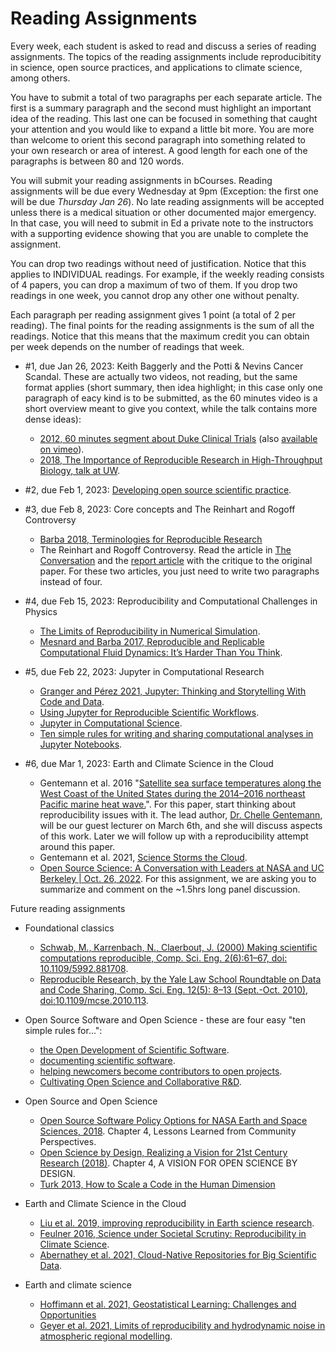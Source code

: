 # Reading Assignments

Every week, each student is asked to read and discuss a series of reading assignments. The topics of the reading assignments include reproducibitity in science, open source practices, and applications to climate science, among others. 

You have to submit a total of two paragraphs per each separate article. The first is a summary paragraph and the second must highlight an important idea of the reading. This last one can be focused in something that caught your attention and you would like to expand a little bit more. You are more than welcome to orient this second paragraph into something related to your own research or area of interest. A good length for each one of the paragraphs is between 80 and 120 words.

You will submit your reading assignments in bCourses. Reading assignments will be due every Wednesday at 9pm (Exception: the first one will be due _Thursday Jan 26_). No late reading assignments will be accepted unless there is a medical situation or other documented major emergency. In that case, you will need to submit in Ed a private note to the instructors with a supporting evidence showing that you are unable to complete the assignment. 

You can drop two readings without need of justification. Notice that this applies to INDIVIDUAL readings. For example, if the weekly reading consists of 4 papers, you can drop a maximum of two of them. If you drop two readings in one week, you cannot drop any other one without penalty. 

Each paragraph per reading assignment gives 1 point (a total of 2 per reading). The final points for the reading assignments is the sum of all the readings. Notice that this means that the maximum credit you can obtain per week depends on the number of readings that week.


* #1, due Jan 26, 2023: Keith Baggerly and the Potti & Nevins Cancer Scandal. These are actually two videos, not reading, but the same format applies (short summary, then idea highlight; in this case only one paragraph of eacy kind is to be submitted, as the 60 minutes video is a short overview meant to give you context, while the talk contains more dense ideas):

    - [2012, 60 minutes segment about Duke Clinical Trials](https://www.youtube.com/watch?v=W5sZTNPMQRM) (also [available on vimeo](https://vimeo.com/165142857)).
    - [2018, The Importance of Reproducible Research in High-Throughput Biology, talk at UW](https://www.youtube.com/watch?v=8QJfNS7XXwA).

* #2, due Feb 1, 2023: [Developing open source scientific practice](https://berkeley-stat159-f17.github.io/stat159-f17/_static/ref/millman-perez.pdf).

* #3, due Feb 8, 2023: Core concepts and The Reinhart and Rogoff Controversy
    - [Barba 2018, Terminologies for Reproducible Research](https://arxiv.org/abs/1802.03311)
    - The Reinhart and Rogoff Controversy. Read the article in [The Conversation](https://theconversation.com/the-reinhart-rogoff-error-or-how-not-to-excel-at-economics-13646) and the [report article](http://peri.umass.edu/fileadmin/pdf/working_papers/working_papers_301-350/WP322.pdf) with the critique to the original paper. For these two articles, you just need to write two paragraphs instead of four. 

* #4, due Feb 15, 2023: Reproducibility and Computational Challenges in Physics
    - [The Limits of Reproducibility in Numerical Simulation](https://ieeexplore-ieee-org.libproxy.berkeley.edu/document/5719578).
    - [Mesnard and Barba 2017, Reproducible and Replicable Computational Fluid Dynamics: It’s Harder Than You Think](https://ieeexplore.ieee.org/document/8012284).

* #5, due Feb 22, 2023: Jupyter in Computational Research
    - [Granger and Pérez 2021, Jupyter: Thinking and Storytelling With Code and Data](https://ieeexplore.ieee.org/document/9387490).
    - [Using Jupyter for Reproducible Scientific Workflows](https://ieeexplore.ieee.org/document/9325550).
    - [Jupyter in Computational Science](https://ieeexplore.ieee.org/document/9387474).
    - [Ten simple rules for writing and sharing computational analyses in Jupyter Notebooks](http://dx.plos.org/10.1371/journal.pcbi.1007007).
	

* #6, due Mar 1, 2023: Earth and Climate Science in the Cloud
    - Gentemann et al. 2016 "[Satellite sea surface temperatures along the West Coast of the United States during the 2014–2016 northeast Pacific marine heat wave.](https://agupubs.onlinelibrary.wiley.com/doi/10.1002/2016GL071039)".  For this paper, start thinking about reproducibility issues with it. The lead author, [Dr. Chelle Gentemann](https://twitter.com/ChelleGentemann), will be our guest lecturer on March 6th, and she will discuss aspects of this work. Later we will follow up with a reproducibility attempt around this paper.
    - Gentemann et al. 2021, [Science Storms the Cloud](https://www.essoar.org/doi/10.1002/essoar.10506344.2).
    - [Open Source Science: A Conversation with Leaders at NASA and UC Berkeley | Oct. 26, 2022](https://data.berkeley.edu/news/national-global-momentum-show-its-time-open-science-action-experts-say). For this assignment, we are asking you to summarize and comment on the ~1.5hrs long panel discussion. 


Future reading assignments



* Foundational classics
    - [Schwab, M., Karrenbach, N., Claerbout, J. (2000) Making scientific computations reproducible, Comp. Sci. Eng. 2(6):61–67, doi: 10.1109/5992.881708](https://ieeexplore.ieee.org/document/881708).
    - [Reproducible Research, by the Yale Law School Roundtable on Data and Code Sharing, Comp. Sci. Eng. 12(5): 8–13 (Sept.-Oct. 2010), doi:10.1109/mcse.2010.113](https://ieeexplore.ieee.org/document/5562471).


* Open Source Software and Open Science - these are four easy "ten simple rules for...":
    - [the Open Development of Scientific Software](http://dx.plos.org/10.1371/journal.pcbi.1002802).
    - [documenting scientific software](http://dx.plos.org/10.1371/journal.pcbi.1006561).
    - [helping newcomers become contributors to open projects](http://dx.plos.org/10.1371/journal.pcbi.1007296).
    - [Cultivating Open Science and Collaborative R&D](http://dx.plos.org/10.1371/journal.pcbi.1003244).


* Open Source and Open Science
    - [Open Source Software Policy Options for NASA Earth and Space Sciences, 2018](https://www.nap.edu/catalog/25217/open-source-software-policy-options-for-nasa-earth-and-space-sciences). Chapter 4, Lessons Learned from Community Perspectives.
    - [Open Science by Design, Realizing a Vision for 21st Century Research (2018)](https://www.ncbi.nlm.nih.gov/books/NBK525417). Chapter 4, A VISION FOR OPEN SCIENCE BY DESIGN.
   - [Turk 2013, How to Scale a Code in the Human Dimension](https://arxiv.org/abs/1301.7064)


* Earth and Climate Science in the Cloud
    - [Liu et al. 2019, improving reproducibility in Earth science research](https://eos.org/opinions/improving-reproducibility-in-earth-science-research).
    - [Feulner 2016, Science under Societal Scrutiny: Reproducibility in Climate Science](https://onlinelibrary.wiley.com/doi/10.1002/9781118865064.ch12).
    - [Abernathey et al. 2021, Cloud-Native Repositories for Big Scientific Data](https://ieeexplore.ieee.org/document/9354557).


* Earth and climate science
    - [Hoffimann et al. 2021, Geostatistical Learning: Challenges and Opportunities](https://arxiv.org/abs/2102.08791)
    - [Geyer et al. 2021, Limits of reproducibility and hydrodynamic noise in atmospheric regional modelling](https://www.nature.com/articles/s43247-020-00085-4).

